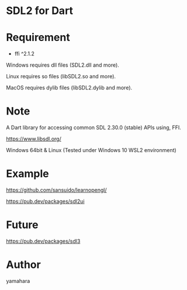 SDL2 for Dart
====

# Requirement

* ffi ^2.1.2

Windows requires dll files (SDL2.dll and more).

Linux requires so files (libSDL2.so and more).

MacOS requires dylib files (libSDL2.dylib and more).


# Note

A Dart library for accessing common SDL 2.30.0 (stable) APIs using, FFI.

https://www.libsdl.org/

Windows 64bit & Linux (Tested under Windows 10 WSL2 environment)

# Example

https://github.com/sansuido/learnopengl/

https://pub.dev/packages/sdl2ui

# Future

https://pub.dev/packages/sdl3

# Author

yamahara
